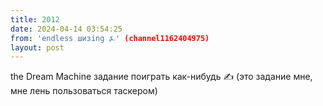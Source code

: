 ```yaml
---
title: 2012
date: 2024-04-14 03:54:25
from: 'endless шизing ⍼' (channel1162404975)
layout: post
---
```


the Dream Machine задание поиграть как-нибудь ✍
(это задание мне, мне лень пользоваться таскером)
